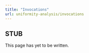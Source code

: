 ```yaml
---
title: "Invocations"
url: uniformity-analysis/invocations
---
```


## STUB
This page has yet to be written.

